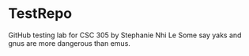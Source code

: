 # TestRepo
GitHub testing lab for CSC 305 by Stephanie Nhi Le
Some say yaks and gnus are more dangerous than emus.
